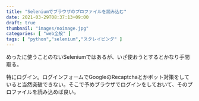 ```yaml
---
title: "Seleniumでブラウザのプロファイルを読み込む"
date: 2021-03-29T08:37:13+09:00
draft: true
thumbnail: "images/noimage.jpg"
categories: [ "web全般" ]
tags: [ "python","selenium","スクレイピング" ]
---
```


めったに使うことのないSeleniumではあるが、いざ使おうとするとかなり手間取る。

特にログイン。ログインフォームでGoogleのRecaptchaとかボット対策をしていると当然突破できない。そこで予めブラウザでログインをしておいて、そのプロファイルを読み込めば良い。


